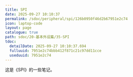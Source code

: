```yaml
---
title: SPI
date: 2025-09-27 10:10:37
permalink: /sdoc/peripheral/spi/126b0950f46d2b67951e2c74
icon: laptop-code
layout: page
catalogue: true
path: sdoc/20-基本外设篇/35-SPI
tdoc:
  detailDate: 2025-09-27 10:10:37.694
  fulluuid: 7951e2c74bbb412f871c21c97dd11cce
  useduuid: 7951e2c74
---
```


这是《SPI》的一些笔记。

